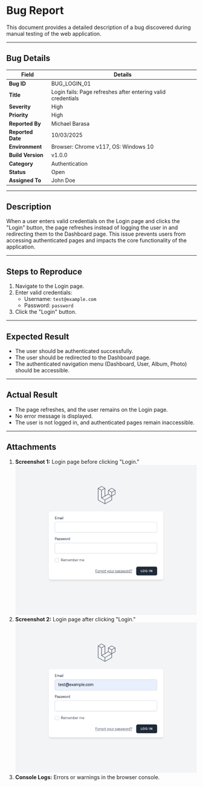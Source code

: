 # Bug Report

This document provides a detailed description of a bug discovered during manual testing of the web application.

---

## **Bug Details**

| **Field**               | **Details**                                                                 |
|-------------------------|-----------------------------------------------------------------------------|
| **Bug ID**              | BUG_LOGIN_01                                                                |
| **Title**               | Login fails: Page refreshes after entering valid credentials                |
| **Severity**            | High                                                                        |
| **Priority**            | High                                                                        |
| **Reported By**         | Michael Barasa                                                              |
| **Reported Date**       | 10/03/2025                                                                  |
| **Environment**         | Browser: Chrome v117, OS: Windows 10                                        |
| **Build Version**       | v1.0.0                                                                      |
| **Category**            | Authentication                                                              |
| **Status**              | Open                                                                        |
| **Assigned To**         | John Doe                                                                    |

---

## **Description**
When a user enters valid credentials on the Login page and clicks the "Login" button, the page refreshes instead of logging the user in and redirecting them to the Dashboard page. This issue prevents users from accessing authenticated pages and impacts the core functionality of the application.

---

## **Steps to Reproduce**
1. Navigate to the Login page.
2. Enter valid credentials:
   - Username: `test@example.com`
   - Password: `password`
3. Click the "Login" button.

---

## **Expected Result**
- The user should be authenticated successfully.
- The user should be redirected to the Dashboard page.
- The authenticated navigation menu (Dashboard, User, Album, Photo) should be accessible.

---

## **Actual Result**
- The page refreshes, and the user remains on the Login page.
- No error message is displayed.
- The user is not logged in, and authenticated pages remain inaccessible.

---

## **Attachments**
1. **Screenshot 1:** Login page before clicking "Login."
   ![Login Page Before](../screenshots/login_before.png)
2. **Screenshot 2:** Login page after clicking "Login."
   ![Login Page After](../screenshots/login_after.png)
3. **Console Logs:** Errors or warnings in the browser console.
